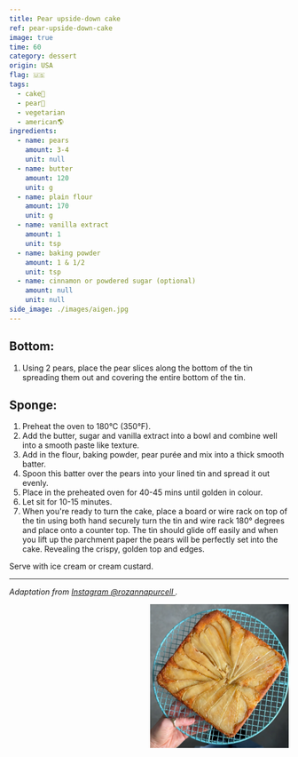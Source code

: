 ```yaml
---
title: Pear upside-down cake
ref: pear-upside-down-cake
image: true
time: 60
category: dessert
origin: USA
flag: 🇺🇸
tags:
  - cake🍰
  - pear🍐
  - vegetarian
  - american🌎
ingredients:
  - name: pears
    amount: 3-4
    unit: null
  - name: butter
    amount: 120
    unit: g
  - name: plain flour
    amount: 170
    unit: g
  - name: vanilla extract
    amount: 1
    unit: tsp
  - name: baking powder
    amount: 1 & 1/2
    unit: tsp
  - name: cinnamon or powdered sugar (optional)
    amount: null
    unit: null
side_image: ./images/aigen.jpg
---
```


## Bottom:
1. Using 2 pears, place the pear slices along the bottom of the tin spreading them out and covering the entire bottom of the tin.

## Sponge:
1. Preheat the oven to 180°C (350°F).
2. Add the butter, sugar and vanilla extract into a bowl and combine well into a smooth paste like texture.
3. Add in the flour, baking powder, pear purée and mix into a thick smooth batter.
4. Spoon this batter over the pears into your lined tin and spread it out evenly.
5. Place in the preheated oven for 40-45 mins until golden in colour.
6. Let sit for 10-15 minutes.
7. When you're ready to turn the cake, place a board or wire rack on top of the tin using both hand securely turn the tin and wire rack 180° degrees and place onto a counter top. The tin should glide off easily and when you lift up the parchment paper the pears will be perfectly set into the cake. Revealing the crispy, golden top and edges. 

Serve with ice cream or cream custard. 

---

_Adaptation from [Instagram @rozannapurcell
](https://www.instagram.com/reel/C4SdNxeszb7/?utm_source=ig_web_copy_link)._

<img src="images/pear_upsidedown_cake.png" style="width:250px; float:right;"/>